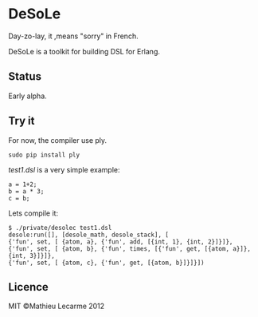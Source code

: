 DeSoLe
======

Day-zo-lay, it ,means "sorry" in French.

DeSoLe is a toolkit for building DSL for Erlang.

Status
------

Early alpha.


Try it
------

For now, the compiler use ply.

    sudo pip install ply

_test1.dsl_ is a very simple example:

    a = 1+2;
    b = a * 3;
    c = b;

Lets compile it:

    $ ./private/desolec test1.dsl
    desole:run([], [desole_math, desole_stack], [
    {'fun', set, [ {atom, a}, {'fun', add, [{int, 1}, {int, 2}]}]},
    {'fun', set, [ {atom, b}, {'fun', times, [{'fun', get, [{atom, a}]}, {int, 3}]}]},
    {'fun', set, [ {atom, c}, {'fun', get, [{atom, b}]}]}])

Licence
-------

MIT ©Mathieu Lecarme 2012
